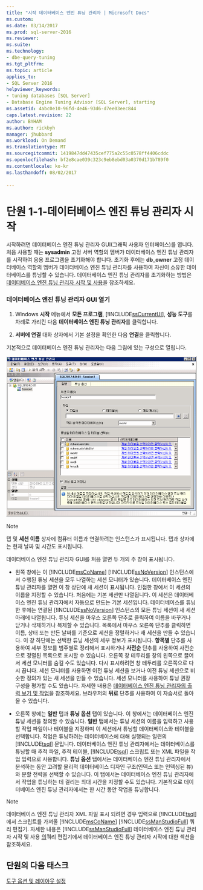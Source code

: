 ```yaml
---
title: "시작 데이터베이스 엔진 튜닝 관리자 | Microsoft Docs"
ms.custom: 
ms.date: 03/14/2017
ms.prod: sql-server-2016
ms.reviewer: 
ms.suite: 
ms.technology:
- dbe-query-tuning
ms.tgt_pltfrm: 
ms.topic: article
applies_to:
- SQL Server 2016
helpviewer_keywords:
- tuning databases [SQL Server]
- Database Engine Tuning Advisor [SQL Server], starting
ms.assetid: 4abc0e10-96fd-4e46-93d6-d7ee03eec844
caps.latest.revision: 22
author: BYHAM
ms.author: rickbyh
manager: jhubbard
ms.workload: On Demand
ms.translationtype: MT
ms.sourcegitcommit: 1419847dd47435cef775a2c55c0578ff4406cddc
ms.openlocfilehash: bf2e8cae039c323c9eb8ebd03a0370d171b789f0
ms.contentlocale: ko-kr
ms.lasthandoff: 08/02/2017

---
```

# <a name="lesson-1-1---launching-database-engine-tuning-advisor"></a>단원 1-1-데이터베이스 엔진 튜닝 관리자 시작
시작하려면 데이터베이스 엔진 튜닝 관리자 GUI(그래픽 사용자 인터페이스)를 엽니다. 처음 사용할 때는 **sysadmin** 고정 서버 역할의 멤버가 데이터베이스 엔진 튜닝 관리자를 시작하여 응용 프로그램을 초기화해야 합니다. 초기화 후에는 **db_owner** 고정 데이터베이스 역할의 멤버가 데이터베이스 엔진 튜닝 관리자를 사용하여 자신이 소유한 데이터베이스를 튜닝할 수 있습니다. 데이터베이스 엔진 튜닝 관리자를 초기화하는 방법은 [데이터베이스 엔진 튜닝 관리자 시작 및 사용](../../relational-databases/performance/start-and-use-the-database-engine-tuning-advisor.md)을 참조하세요.  
  
### <a name="open-the-database-engine-tuning-advisor-gui"></a>데이터베이스 엔진 튜닝 관리자 GUI 열기  
  
1.  Windows **시작** 메뉴에서 **모든 프로그램**, [!INCLUDE[ssCurrentUI](../../includes/sscurrentui-md.md)], **성능 도구**를 차례로 가리킨 다음 **데이터베이스 엔진 튜닝 관리자**를 클릭합니다.  
  
2.  **서버에 연결** 대화 상자에서 기본 설정을 확인한 다음 **연결**을 클릭합니다.  
  
기본적으로 데이터베이스 엔진 튜닝 관리자는 다음 그림에 있는 구성으로 열립니다.  
  
![데이터베이스 엔진 튜닝 관리자 기본 창](../../tools/dta/media/defaultdtagui.gif "데이터베이스 엔진 튜닝 관리자 기본 창")  
  
> [!NOTE]  
> 탭 및 **세션 이름** 상자에 컴퓨터 이름과 연결하려는 인스턴스가 표시됩니다. 탭과 상자에는 현재 날짜 및 시간도 표시됩니다.  
  
데이터베이스 엔진 튜닝 관리자 GUI를 처음 열면 두 개의 주 창이 표시됩니다.  
  
-   왼쪽 창에는 이 [!INCLUDE[msCoName](../../includes/msconame-md.md)] [!INCLUDE[ssNoVersion](../../includes/ssnoversion-md.md)] 인스턴스에서 수행된 튜닝 세션을 모두 나열하는 세션 모니터가 있습니다. 데이터베이스 엔진 튜닝 관리자를 열면 이 창 상단에 새 세션이 표시됩니다. 인접한 창에서 이 세션의 이름을 지정할 수 있습니다. 처음에는 기본 세션만 나열됩니다. 이 세션은 데이터베이스 엔진 튜닝 관리자에서 자동으로 만드는 기본 세션입니다. 데이터베이스를 튜닝한 후에는 연결된 [!INCLUDE[ssNoVersion](../../includes/ssnoversion-md.md)] 인스턴스의 모든 튜닝 세션이 새 세션 아래에 나열됩니다. 튜닝 세션을 마우스 오른쪽 단추로 클릭하여 이름을 바꾸거나 닫거나 삭제하거나 복제할 수 있습니다. 목록에서 마우스 오른쪽 단추를 클릭하면 이름, 상태 또는 만든 날짜를 기준으로 세션을 정렬하거나 새 세션을 만들 수 있습니다. 이 창 하단에는 선택한 튜닝 세션의 세부 정보가 표시됩니다. **항목별** 단추를 사용하여 세부 정보를 범주별로 정리해서 표시하거나 **사전순** 단추를 사용하여 사전순으로 정렬된 목록으로 표시할 수 있습니다. 오른쪽 창 테두리를 창의 왼쪽으로 끌어서 세션 모니터를 숨길 수도 있습니다. 다시 표시하려면 창 테두리를 오른쪽으로 다시 끕니다. 세션 모니터를 사용하면 이전 튜닝 세션을 보거나 이전 튜닝 세션으로 비슷한 정의가 있는 새 세션을 만들 수 있습니다. 세션 모니터를 사용하여 튜닝 권장 구성을 평가할 수도 있습니다. 자세한 내용은 [데이터베이스 엔진 튜닝 관리자의 출력 보기 및 작업](../../relational-databases/performance/view-and-work-with-the-output-from-the-database-engine-tuning-advisor.md)을 참조하세요. 브라우저의 **뒤로** 단추를 사용하여 이 자습서로 돌아올 수 있습니다.  
  
-   오른쪽 창에는 **일반** 탭과 **튜닝 옵션** 탭이 있습니다. 이 창에서는 데이터베이스 엔진 튜닝 세션을 정의할 수 있습니다. **일반** 탭에서는 튜닝 세션의 이름을 입력하고 사용할 작업 파일이나 테이블을 지정하며 이 세션에서 튜닝할 데이터베이스와 테이블을 선택합니다. 작업은 튜닝하려는 데이터베이스에 대해 실행되는 일련의 [!INCLUDE[tsql](../../includes/tsql-md.md)] 문입니다. 데이터베이스 엔진 튜닝 관리자에서는 데이터베이스를 튜닝할 때 추적 파일, 추적 테이블, [!INCLUDE[tsql](../../includes/tsql-md.md)] 스크립트 또는 XML 파일을 작업 입력으로 사용합니다. **튜닝 옵션** 탭에서는 데이터베이스 엔진 튜닝 관리자에서 분석하는 동안 고려할 물리적 데이터베이스 디자인 구조(인덱스 또는 인덱싱된 뷰)와 분할 전략을 선택할 수 있습니다. 이 탭에서는 데이터베이스 엔진 튜닝 관리자에서 작업을 튜닝하는 데 걸리는 최대 시간을 지정할 수도 있습니다. 기본적으로 데이터베이스 엔진 튜닝 관리자에서는 한 시간 동안 작업을 튜닝합니다.  
  
> [!NOTE]  
> 데이터베이스 엔진 튜닝 관리자 XML 파일 표시 되려면 경우 입력으로 [!INCLUDE[tsql](../../includes/tsql-md.md)] 에서 스크립트를 가져올 [!INCLUDE[msCoName](../../includes/msconame-md.md)] [!INCLUDE[ssManStudioFull](../../includes/ssmanstudiofull-md.md)] 쿼리 편집기. 자세한 내용은 [!INCLUDE[ssManStudioFull](../../includes/ssmanstudiofull-md.md)] 데이터베이스 엔진 튜닝 관리자 시작 및 사용 [의](../../relational-databases/performance/start-and-use-the-database-engine-tuning-advisor.md)쿼리 편집기에서 데이터베이스 엔진 튜닝 관리자 시작에 대한 섹션을 참조하세요.  
  
## <a name="next-task-in-lesson"></a>단원의 다음 태스크  
[도구 옵션 및 레이아웃 설정](../../tools/dta/lesson-1-2-setting-tool-options-and-layout.md)  
  
  
  


